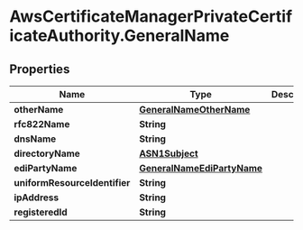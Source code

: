 # AwsCertificateManagerPrivateCertificateAuthority.GeneralName

## Properties

Name | Type | Description | Notes
------------ | ------------- | ------------- | -------------
**otherName** | [**GeneralNameOtherName**](GeneralNameOtherName.md) |  | [optional] 
**rfc822Name** | **String** |  | [optional] 
**dnsName** | **String** |  | [optional] 
**directoryName** | [**ASN1Subject**](ASN1Subject.md) |  | [optional] 
**ediPartyName** | [**GeneralNameEdiPartyName**](GeneralNameEdiPartyName.md) |  | [optional] 
**uniformResourceIdentifier** | **String** |  | [optional] 
**ipAddress** | **String** |  | [optional] 
**registeredId** | **String** |  | [optional] 



